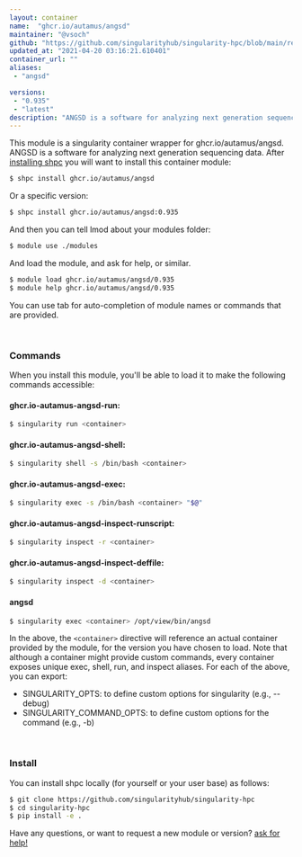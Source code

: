 ```yaml
---
layout: container
name:  "ghcr.io/autamus/angsd"
maintainer: "@vsoch"
github: "https://github.com/singularityhub/singularity-hpc/blob/main/registry/ghcr.io/autamus/angsd/container.yaml"
updated_at: "2021-04-20 03:16:21.610401"
container_url: ""
aliases:
 - "angsd"

versions:
 - "0.935"
 - "latest"
description: "ANGSD is a software for analyzing next generation sequencing data."
---
```


This module is a singularity container wrapper for ghcr.io/autamus/angsd.
ANGSD is a software for analyzing next generation sequencing data.
After [installing shpc](#install) you will want to install this container module:

```bash
$ shpc install ghcr.io/autamus/angsd
```

Or a specific version:

```bash
$ shpc install ghcr.io/autamus/angsd:0.935
```

And then you can tell lmod about your modules folder:

```bash
$ module use ./modules
```

And load the module, and ask for help, or similar.

```bash
$ module load ghcr.io/autamus/angsd/0.935
$ module help ghcr.io/autamus/angsd/0.935
```

You can use tab for auto-completion of module names or commands that are provided.

<br>

### Commands

When you install this module, you'll be able to load it to make the following commands accessible:

#### ghcr.io-autamus-angsd-run:

```bash
$ singularity run <container>
```

#### ghcr.io-autamus-angsd-shell:

```bash
$ singularity shell -s /bin/bash <container>
```

#### ghcr.io-autamus-angsd-exec:

```bash
$ singularity exec -s /bin/bash <container> "$@"
```

#### ghcr.io-autamus-angsd-inspect-runscript:

```bash
$ singularity inspect -r <container>
```

#### ghcr.io-autamus-angsd-inspect-deffile:

```bash
$ singularity inspect -d <container>
```


#### angsd
       
```bash
$ singularity exec <container> /opt/view/bin/angsd
```



In the above, the `<container>` directive will reference an actual container provided
by the module, for the version you have chosen to load. Note that although a container
might provide custom commands, every container exposes unique exec, shell, run, and
inspect aliases. For each of the above, you can export:

 - SINGULARITY_OPTS: to define custom options for singularity (e.g., --debug)
 - SINGULARITY_COMMAND_OPTS: to define custom options for the command (e.g., -b)

<br>
  
### Install

You can install shpc locally (for yourself or your user base) as follows:

```bash
$ git clone https://github.com/singularityhub/singularity-hpc
$ cd singularity-hpc
$ pip install -e .
```

Have any questions, or want to request a new module or version? [ask for help!](https://github.com/singularityhub/singularity-hpc/issues)